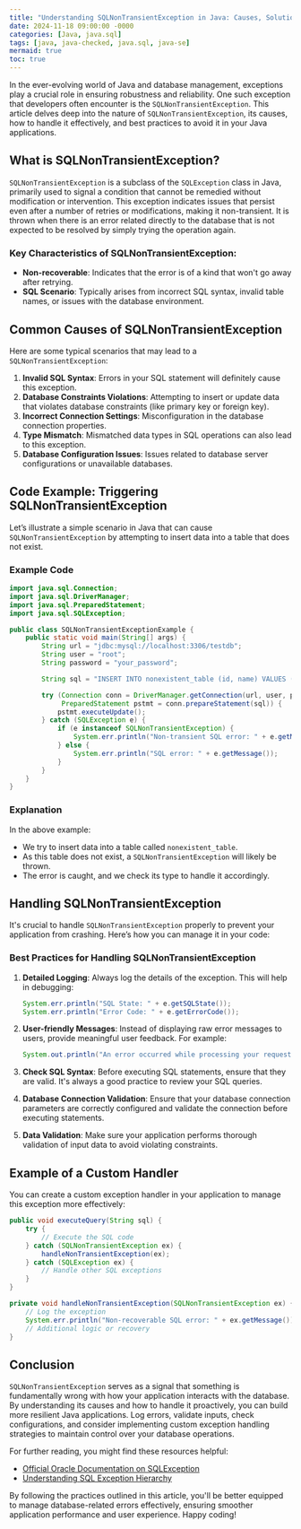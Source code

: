 ```yaml
---
title: "Understanding SQLNonTransientException in Java: Causes, Solutions, and Best Practices"
date: 2024-11-18 09:00:00 -0000
categories: [Java, java.sql]
tags: [java, java-checked, java.sql, java-se]
mermaid: true
toc: true
---
```



In the ever-evolving world of Java and database management, exceptions play a crucial role in ensuring robustness and reliability. One such exception that developers often encounter is the `SQLNonTransientException`. This article delves deep into the nature of `SQLNonTransientException`, its causes, how to handle it effectively, and best practices to avoid it in your Java applications.

## What is SQLNonTransientException?

`SQLNonTransientException` is a subclass of the `SQLException` class in Java, primarily used to signal a condition that cannot be remedied without modification or intervention. This exception indicates issues that persist even after a number of retries or modifications, making it non-transient. It is thrown when there is an error related directly to the database that is not expected to be resolved by simply trying the operation again.

### Key Characteristics of SQLNonTransientException:
- **Non-recoverable**: Indicates that the error is of a kind that won't go away after retrying.
- **SQL Scenario**: Typically arises from incorrect SQL syntax, invalid table names, or issues with the database environment.

## Common Causes of SQLNonTransientException

Here are some typical scenarios that may lead to a `SQLNonTransientException`:

1. **Invalid SQL Syntax**: Errors in your SQL statement will definitely cause this exception.
2. **Database Constraints Violations**: Attempting to insert or update data that violates database constraints (like primary key or foreign key).
3. **Incorrect Connection Settings**: Misconfiguration in the database connection properties.
4. **Type Mismatch**: Mismatched data types in SQL operations can also lead to this exception.
5. **Database Configuration Issues**: Issues related to database server configurations or unavailable databases.

## Code Example: Triggering SQLNonTransientException

Let’s illustrate a simple scenario in Java that can cause `SQLNonTransientException` by attempting to insert data into a table that does not exist.

### Example Code

```java
import java.sql.Connection;
import java.sql.DriverManager;
import java.sql.PreparedStatement;
import java.sql.SQLException;

public class SQLNonTransientExceptionExample {
    public static void main(String[] args) {
        String url = "jdbc:mysql://localhost:3306/testdb";
        String user = "root";
        String password = "your_password";

        String sql = "INSERT INTO nonexistent_table (id, name) VALUES (1, 'John Doe')";

        try (Connection conn = DriverManager.getConnection(url, user, password);
             PreparedStatement pstmt = conn.prepareStatement(sql)) {
            pstmt.executeUpdate();
        } catch (SQLException e) {
            if (e instanceof SQLNonTransientException) {
                System.err.println("Non-transient SQL error: " + e.getMessage());
            } else {
                System.err.println("SQL error: " + e.getMessage());
            }
        }
    }
}
```

### Explanation

In the above example:
- We try to insert data into a table called `nonexistent_table`.
- As this table does not exist, a `SQLNonTransientException` will likely be thrown.
- The error is caught, and we check its type to handle it accordingly.

## Handling SQLNonTransientException

It's crucial to handle `SQLNonTransientException` properly to prevent your application from crashing. Here’s how you can manage it in your code:

### Best Practices for Handling SQLNonTransientException

1. **Detailed Logging**: Always log the details of the exception. This will help in debugging:
   ```java
   System.err.println("SQL State: " + e.getSQLState());
   System.err.println("Error Code: " + e.getErrorCode());
   ```
   
2. **User-friendly Messages**: Instead of displaying raw error messages to users, provide meaningful user feedback. For example:
   ```java
   System.out.println("An error occurred while processing your request. Please try again later.");
   ```

3. **Check SQL Syntax**: Before executing SQL statements, ensure that they are valid. It's always a good practice to review your SQL queries.

4. **Database Connection Validation**: Ensure that your database connection parameters are correctly configured and validate the connection before executing statements.

5. **Data Validation**: Make sure your application performs thorough validation of input data to avoid violating constraints.

## Example of a Custom Handler

You can create a custom exception handler in your application to manage this exception more effectively:

```java
public void executeQuery(String sql) {
    try {
        // Execute the SQL code
    } catch (SQLNonTransientException ex) {
        handleNonTransientException(ex);
    } catch (SQLException ex) {
        // Handle other SQL exceptions
    }
}

private void handleNonTransientException(SQLNonTransientException ex) {
    // Log the exception
    System.err.println("Non-recoverable SQL error: " + ex.getMessage());
    // Additional logic or recovery
}
```

## Conclusion

`SQLNonTransientException` serves as a signal that something is fundamentally wrong with how your application interacts with the database. By understanding its causes and how to handle it proactively, you can build more resilient Java applications. Log errors, validate inputs, check configurations, and consider implementing custom exception handling strategies to maintain control over your database operations.

For further reading, you might find these resources helpful:
- [Official Oracle Documentation on SQLException](https://docs.oracle.com/en/java/javase/11/docs/api/java.sql/java/sql/SQLException.html)
- [Understanding SQL Exception Hierarchy](https://www.baeldung.com/java-sql-exceptions)

By following the practices outlined in this article, you'll be better equipped to manage database-related errors effectively, ensuring smoother application performance and user experience. Happy coding!
